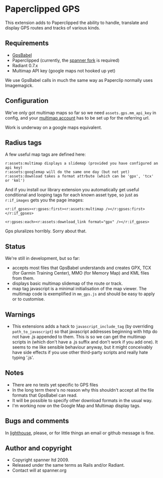 # Paperclipped GPS

This extension adds to Paperclipped the ability to handle, translate and display GPS routes and tracks of various kinds.

## Requirements

* [GpsBabel](http://www.gpsbabel.org/)
* Paperclipped (currently, the [spanner fork](https://github.com/spanner/paperclipped/tree) is required)
* Radiant 0.7.x
* Multimap API key (google maps not hooked up yet)

We use GpsBabel calls in much the same way as Paperclip normally uses Imagemagick. 

## Configuration

We've only got multimap maps so far so we need `assets.gps.mm_api_key` in config, and your [multimap account](https://www.multimap.com/my/signin/) has to be set up for the referring url.

Work is underway on a google maps equivalent.

## Radius tags

A few useful map tags are defined here:

	r:assets:multimap displays a slidemap (provided you have configured an api key)
	r:assets:googlemap will do the same one day (but not yet)
	r:assets:download takes a format attrbute (which can be 'gpx', 'tcx' or 'kml')

And if you install our library extension you automatically get useful conditional and looping tags for each known asset type, so just as `r:if_images` gets you the page images:

	<r:if_gpses><r:gpses:first><r:assets:multimap /></r:gpses:first></r:if_gpses>

	<r:gpses:each><r:assets:download_link format="gpx" /></r:if_gpses>

Gps pluralizes horribly. Sorry about that.

## Status

We're still in development, but so far:

* accepts most files that GpsBabel understands and creates GPX, TCX (for Garmin Training Center), MMO (for Memory Map) and KML files from them.
* displays basic multimap slidemap of the route or track.
* map tag javascript is a minimal initialisation of the map viewer. The multimap code is exemplified in `mm_gps.js` and should be easy to apply or to customise.

## Warnings

* This extensions adds a hack to `javascript_include_tag` (by overriding `path_to_javascript`) so that javascript addresses beginning with http do not have .js appended to them. This is so we can get the multimap scripts in (which don't have a .js suffix and don't work if you add one). It seems to me like sensible behaviour anyway, but it might conceivably have side effects if you use other third-party scripts and really hate typing '.js'.

## Notes

* There are no tests yet specific to GPS files
* In the long term there's no reason why this shouldn't accept all the file formats that GpsBabel can read.
* It will be possible to specify other download formats in the usual way.
* I'm working now on the Google Map and Multimap display tags.

## Bugs and comments

In [lighthouse](http://spanner.lighthouseapp.com/projects/26912-radiant-extensions), please, or for little things an email or github message is fine.

## Author and copyright

* Copyright spanner ltd 2009.
* Released under the same terms as Rails and/or Radiant.
* Contact will at spanner.org

